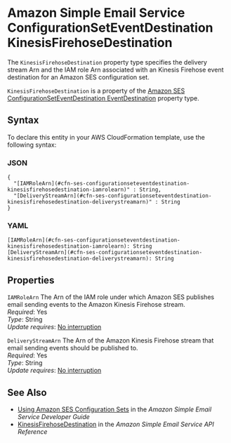 # Amazon Simple Email Service ConfigurationSetEventDestination KinesisFirehoseDestination<a name="aws-properties-ses-configurationseteventdestination-kinesisfirehosedestination"></a>

<a name="aws-properties-ses-configurationseteventdestination-kinesisfirehosedestination-description"></a>The `KinesisFirehoseDestination` property type specifies the delivery stream Arn and the IAM role Arn associated with an Kinesis Firehose event destination for an Amazon SES configuration set\.

<a name="aws-properties-ses-configurationseteventdestination-kinesisfirehosedestination-inheritance"></a> `KinesisFirehoseDestination` is a property of the [Amazon SES ConfigurationSetEventDestination EventDestination](aws-properties-ses-configurationseteventdestination-eventdestination.md) property type\.

## Syntax<a name="aws-properties-ses-configurationseteventdestination-kinesisfirehosedestination-syntax"></a>

To declare this entity in your AWS CloudFormation template, use the following syntax:

### JSON<a name="aws-properties-ses-configurationseteventdestination-kinesisfirehosedestination-syntax.json"></a>

```
{
  "[IAMRoleArn](#cfn-ses-configurationseteventdestination-kinesisfirehosedestination-iamrolearn)" : String,
  "[DeliveryStreamArn](#cfn-ses-configurationseteventdestination-kinesisfirehosedestination-deliverystreamarn)" : String
}
```

### YAML<a name="aws-properties-ses-configurationseteventdestination-kinesisfirehosedestination-syntax.yaml"></a>

```
[IAMRoleArn](#cfn-ses-configurationseteventdestination-kinesisfirehosedestination-iamrolearn): String
[DeliveryStreamArn](#cfn-ses-configurationseteventdestination-kinesisfirehosedestination-deliverystreamarn): String
```

## Properties<a name="aws-properties-ses-configurationseteventdestination-kinesisfirehosedestination-properties"></a>

`IAMRoleArn`  <a name="cfn-ses-configurationseteventdestination-kinesisfirehosedestination-iamrolearn"></a>
The Arn of the IAM role under which Amazon SES publishes email sending events to the Amazon Kinesis Firehose stream\.  
 *Required*: Yes  
 *Type*: String  
 *Update requires*: [No interruption](using-cfn-updating-stacks-update-behaviors.md#update-no-interrupt) 

`DeliveryStreamArn`  <a name="cfn-ses-configurationseteventdestination-kinesisfirehosedestination-deliverystreamarn"></a>
The Arn of the Amazon Kinesis Firehose stream that email sending events should be published to\.  
 *Required*: Yes  
 *Type*: String  
 *Update requires*: [No interruption](using-cfn-updating-stacks-update-behaviors.md#update-no-interrupt) 

## See Also<a name="aws-properties-ses-configurationseteventdestination-kinesisfirehosedestination-seealso"></a>
+ [Using Amazon SES Configuration Sets](url-ses-dev;using-configuration-sets.html) in the *Amazon Simple Email Service Developer Guide*
+ [KinesisFirehoseDestination](http://docs.aws.amazon.com/ses/latest/APIReference/API_KinesisFirehoseDestination.html) in the *Amazon Simple Email Service API Reference*